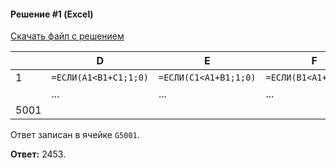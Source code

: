 #### Решение #1 (Excel)

[Скачать файл с решением](/repofiles/kompege%201962.xlsx)

|   | D | E | F | G |
|---|---|---|---|---|
| 1 | ``=ЕСЛИ(A1<B1+C1;1;0)`` | ``=ЕСЛИ(C1<A1+B1;1;0)`` | ``=ЕСЛИ(B1<A1+C1;1;0)`` | ``=ЕСЛИ(A1+B1+C1=3;1;0)`` |
|   | ... | ... | ... | ... | ... |
| 5001 | | | | ``=СУММ(G1:G5000)`` |

Ответ записан в ячейке ``G5001``.

**Ответ:** 2453.
